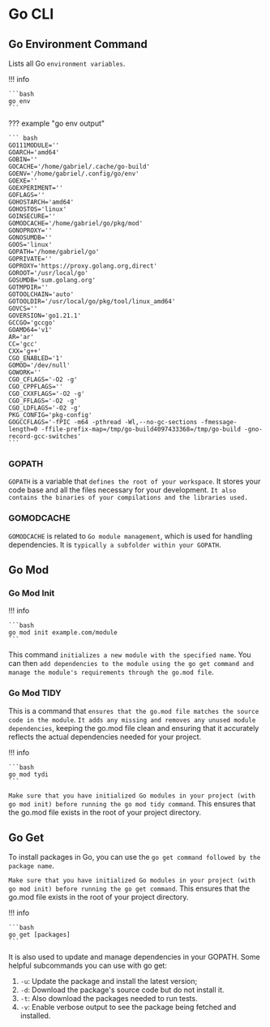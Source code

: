 # Go CLI

## Go Environment Command

Lists all Go `environment variables`.

!!! info

    ```bash
    go env
    ```

??? example "go env output"

    ``` bash
    GO111MODULE=''
    GOARCH='amd64'
    GOBIN=''
    GOCACHE='/home/gabriel/.cache/go-build'
    GOENV='/home/gabriel/.config/go/env'
    GOEXE=''
    GOEXPERIMENT=''
    GOFLAGS=''
    GOHOSTARCH='amd64'
    GOHOSTOS='linux'
    GOINSECURE=''
    GOMODCACHE='/home/gabriel/go/pkg/mod'
    GONOPROXY=''
    GONOSUMDB=''
    GOOS='linux'
    GOPATH='/home/gabriel/go'
    GOPRIVATE=''
    GOPROXY='https://proxy.golang.org,direct'
    GOROOT='/usr/local/go'
    GOSUMDB='sum.golang.org'
    GOTMPDIR=''
    GOTOOLCHAIN='auto'
    GOTOOLDIR='/usr/local/go/pkg/tool/linux_amd64'
    GOVCS=''
    GOVERSION='go1.21.1'
    GCCGO='gccgo'
    GOAMD64='v1'
    AR='ar'
    CC='gcc'
    CXX='g++'
    CGO_ENABLED='1'
    GOMOD='/dev/null'
    GOWORK=''
    CGO_CFLAGS='-O2 -g'
    CGO_CPPFLAGS=''
    CGO_CXXFLAGS='-O2 -g'
    CGO_FFLAGS='-O2 -g'
    CGO_LDFLAGS='-O2 -g'
    PKG_CONFIG='pkg-config'
    GOGCCFLAGS='-fPIC -m64 -pthread -Wl,--no-gc-sections -fmessage-length=0 -ffile-prefix-map=/tmp/go-build4097433368=/tmp/go-build -gno-record-gcc-switches'
    ```

### GOPATH

`GOPATH` is a variable that `defines the root of your workspace`. It stores your code base and all the files necessary for your development. `It also contains the binaries of your compilations and the libraries used.`

### GOMODCACHE

`GOMODCACHE` is related to `Go module management`, which is used for handling dependencies. It is `typically a subfolder within your GOPATH`.

## Go Mod

### Go Mod Init

!!! info

    ```bash
    go mod init example.com/module
    ```

This command `initializes a new module with the specified name`. You can then `add dependencies to the module using the go get command and manage the module's requirements through the go.mod file`.

### Go Mod TIDY

This is a command that `ensures that the go.mod file matches the source code in the module`. `It adds any missing and removes any unused module dependencies`, keeping the go.mod file clean and ensuring that it accurately reflects the actual dependencies needed for your project.

!!! info

    ```bash
    go mod tydi
    ```

`Make sure that you have initialized Go modules in your project (with go mod init) before running the go mod tidy command`. This ensures that the go.mod file exists in the root of your project directory.

## Go Get

To install packages in Go, you can use the `go get command followed by the package name`.

`Make sure that you have initialized Go modules in your project (with go mod init) before running the go get command`. This ensures that the go.mod file exists in the root of your project directory.

!!! info

    ```bash
    go get [packages]
    ```

It is also used to update and manage dependencies in your GOPATH. Some helpful subcommands you can use with go get:

1. `-u`: Update the package and install the latest version;
1. `-d`: Download the package's source code but do not install it.
1. `-t`: Also download the packages needed to run tests.
1. `-v`: Enable verbose output to see the package being fetched and installed.
